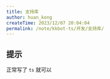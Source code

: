```yaml
---
title: 支持库
author: huan_kong
createTime: 2023/12/07 20:04:04
permalink: /note/kkbot-ts/开发/支持库/
---
```


## 提示

正常写了 `ts` 就可以
